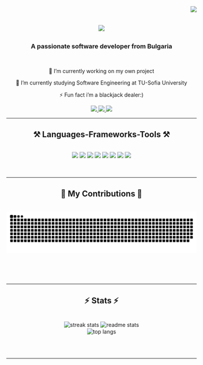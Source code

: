 <img align="right" src="https://visitor-badge.laobi.icu/badge?page_id=Kaloyan19.Kaloyan19" />

<h1 align="center">
    <img src="https://readme-typing-svg.herokuapp.com/?font=Righteous&size=35&center=true&vCenter=true&width=500&height=70&duration=4000&lines=Hi+There!+👋;+I'm+Kaloyan+Teodosiev!;" />
</h1>

<h3 align="center">A passionate software developer from Bulgaria </h3>

<br/>

<div align="center">
 
 🔭 I’m currently working on my own project
 
 🌱 I’m currently studying Software Engineering at TU-Sofia University

⚡ Fun fact i’m a blackjack dealer:)

 </div>
 
<div align="center"> 
  <a href="mailto:teodosievkaloyan@gmail.com">
    <img src="https://img.shields.io/badge/Gmail-333333?style=for-the-badge&logo=gmail&logoColor=red" />
  </a>
  <a href="https://linkedin.com/in/kaloyan-teodosiev" target="_blank">
    <img src="https://img.shields.io/badge/LinkedIn-0077B5?style=for-the-badge&logo=linkedin&logoColor=white" target="_blank" />
  </a>
  <a href="https://" target="_blank">
     <img src="https://img.shields.io/badge/Portfolio-FF5722?style=for-the-badge&logo=todoist&logoColor=white" target="_blank" /> <!-- sqlite, safari, google-chrome are other good icon options -->
  </a>
</div>

 <hr/>
 
<h2 align="center">⚒️ Languages-Frameworks-Tools ⚒️</h2>
<br/>
<div align="center">
    <img src="https://skillicons.dev/icons?i=github,git,r" />
    <img src="https://skillicons.dev/icons?i=python" />
    <img src="https://skillicons.dev/icons?i=django" />
    <img src="https://skillicons.dev/icons?i=javascript" />
    <img src="https://skillicons.dev/icons?i=html" />
    <img src="https://skillicons.dev/icons?i=css" />
    <img src="https://skillicons.dev/icons?i=postgres" />
    <img src="https://skillicons.dev/icons?i=mysql" /><br>
</div>

<br/>

<br/>
<hr/>

<div align="center">
  <h2>🐍 My Contributions 🐍</h2>
  <br>
  <img alt="snake eating my contributions" src="https://raw.githubusercontent.com/salesp07/salesp07/output/github-contribution-grid-snake.svg" />
  
  <br/><br/><br/>
</div>

<hr/>

<h2 align="center">⚡ Stats ⚡</h2>
<br>
<div align=center>
  <img width=390 src="https://github-readme-streak-stats-Kaloyan19.vercel.app/?user=Kaloyan19&theme=react&border_radius=10" alt="streak stats"/>
  <img width=390 src="https://github-readme-stats-Kaloyan19.vercel.app/api?username=Kaloyan19&count_private=true&show_icons=true&theme=react&rank_icon=github&border_radius=10" alt="readme stats" />
  <br/>
  <img width=325 align="center" src="https://github-readme-stats-Kaloyan19.vercel.app/api/top-langs/?username=Kaloyan19&hide=HTML&langs_count=8&layout=compact&theme=react&border_radius=10&size_weight=0.5&count_weight=0.5&exclude_repo=github-readme-stats" alt="top langs" />
</div>

<br/><br/>

<hr/>

<br/>

<br/>
